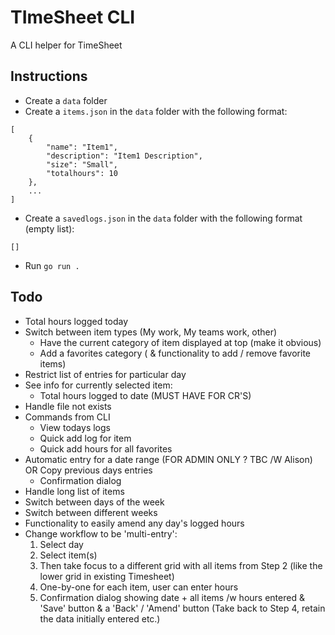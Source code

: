 # TImeSheet CLI
A CLI helper for TimeSheet

## Instructions
- Create a `data` folder
- Create a `items.json` in the `data` folder with the following format:
```
[
    {
        "name": "Item1",
        "description": "Item1 Description",
        "size": "Small",
        "totalhours": 10
    },
    ...
]
```
- Create a `savedlogs.json` in the `data` folder with the following format (empty list):
```
[]
```
- Run `go run .`

## Todo
- Total hours logged today
- Switch between item types (My work, My teams work, other)
    - Have the current category of item displayed at top (make it obvious)
    - Add a favorites category ( & functionality to add / remove favorite items)
- Restrict list of entries for particular day
- See info for currently selected item:
    - Total hours logged to date (MUST HAVE FOR CR'S)
- Handle file not exists
- Commands from CLI
    - View todays logs
    - Quick add log for item
    - Quick add hours for all favorites
- Automatic entry for a date range (FOR ADMIN ONLY ? TBC /W Alison) OR Copy previous days entries
    - Confirmation dialog 
- Handle long list of items
- Switch between days of the week
- Switch between different weeks
- Functionality to easily amend any day's logged hours
- Change workflow to be 'multi-entry':
    1. Select day
    2. Select item(s)
    3. Then take focus to a different grid with all items from Step 2 (like the lower grid in existing Timesheet)
    4. One-by-one for each item, user can enter hours
    5. Confirmation dialog showing date + all items /w hours entered & 'Save' button & a 'Back' / 'Amend' button (Take back to Step 4, retain the data initially entered etc.)
